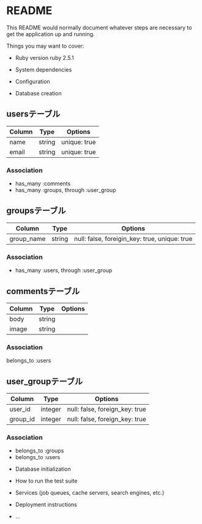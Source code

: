 # README

This README would normally document whatever steps are necessary to get the
application up and running.

Things you may want to cover:

* Ruby version
ruby 2.5.1
* System dependencies

* Configuration

* Database creation
## usersテーブル
|Column|Type|Options|
|------|----|-------|
|name|string|unique: true|
|email|string|unique: true|
### Association
- has_many :comments
- has_many :groups, through :user_group

## groupsテーブル
|Column|Type|Options|
|------|----|-------|
|group_name|string|null: false, foreigin_key: true, unique: true|
### Association
- has_many :users, through :user_group

## commentsテーブル
|Column|Type|Options|
|------|----|-------|
|body|string|
|image|string|
### Association
belongs_to :users

## user_groupテーブル
|Column|Type|Options|
|------|----|-------|
|user_id|integer|null: false, foreign_key: true|
|group_id|integer|null: false, foreign_key: true|
### Association
- belongs_to :groups
- belongs_to :users

* Database initialization

* How to run the test suite

* Services (job queues, cache servers, search engines, etc.)

* Deployment instructions

* ...

